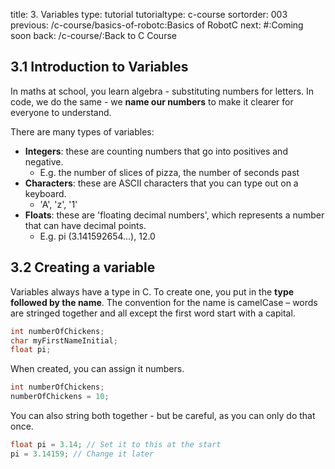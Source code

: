title: 3. Variables
type: tutorial
tutorialtype: c-course
sortorder: 003
previous: /c-course/basics-of-robotc:Basics of RobotC
next: #:Coming soon
back: /c-course/:Back to C Course

## 3.1 Introduction to Variables
In maths at school, you learn algebra - substituting numbers for letters. In code, we do the same - we **name our numbers** to make it clearer for everyone to understand.

There are many types of variables:
- **Integers**: these are counting numbers that go into positives and negative.
    - E.g. the number of slices of pizza, the number of seconds past
- **Characters**: these are ASCII characters that you can type out on a keyboard.
    - 'A', 'z', '1'
- **Floats**: these are 'floating decimal numbers', which represents a number that can have decimal points.
    - E.g. pi (3.141592654...), 12.0

## 3.2 Creating a variable
Variables always have a type in C. To create one, you put in the **type followed by the name**. The convention for the name is camelCase – words are stringed together and all except the first word start with a capital.

```c
int numberOfChickens;
char myFirstNameInitial;
float pi;
```

When created, you can assign it numbers. 

```c
int numberOfChickens;
numberOfChickens = 10;
```

You can also string both together - but be careful, as you can only do that once.

```c
float pi = 3.14; // Set it to this at the start
pi = 3.14159; // Change it later
```
